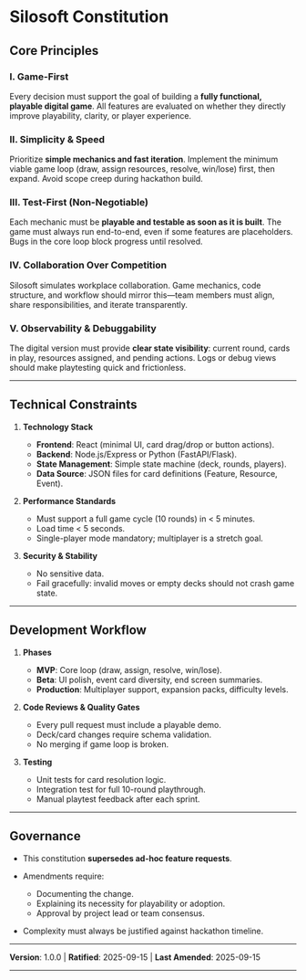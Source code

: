 # Silosoft Constitution

## Core Principles

### I. Game-First

Every decision must support the goal of building a **fully functional, playable digital game**. All features are evaluated on whether they directly improve playability, clarity, or player experience.

### II. Simplicity & Speed

Prioritize **simple mechanics and fast iteration**. Implement the minimum viable game loop (draw, assign resources, resolve, win/lose) first, then expand. Avoid scope creep during hackathon build.

### III. Test-First (Non-Negotiable)

Each mechanic must be **playable and testable as soon as it is built**. The game must always run end-to-end, even if some features are placeholders. Bugs in the core loop block progress until resolved.

### IV. Collaboration Over Competition

Silosoft simulates workplace collaboration. Game mechanics, code structure, and workflow should mirror this—team members must align, share responsibilities, and iterate transparently.

### V. Observability & Debuggability

The digital version must provide **clear state visibility**: current round, cards in play, resources assigned, and pending actions. Logs or debug views should make playtesting quick and frictionless.

---

## Technical Constraints

1. **Technology Stack**

   * **Frontend**: React (minimal UI, card drag/drop or button actions).
   * **Backend**: Node.js/Express or Python (FastAPI/Flask).
   * **State Management**: Simple state machine (deck, rounds, players).
   * **Data Source**: JSON files for card definitions (Feature, Resource, Event).

2. **Performance Standards**

   * Must support a full game cycle (10 rounds) in < 5 minutes.
   * Load time < 5 seconds.
   * Single-player mode mandatory; multiplayer is a stretch goal.

3. **Security & Stability**

   * No sensitive data.
   * Fail gracefully: invalid moves or empty decks should not crash game state.

---

## Development Workflow

1. **Phases**

   * **MVP**: Core loop (draw, assign, resolve, win/lose).
   * **Beta**: UI polish, event card diversity, end screen summaries.
   * **Production**: Multiplayer support, expansion packs, difficulty levels.

2. **Code Reviews & Quality Gates**

   * Every pull request must include a playable demo.
   * Deck/card changes require schema validation.
   * No merging if game loop is broken.

3. **Testing**

   * Unit tests for card resolution logic.
   * Integration test for full 10-round playthrough.
   * Manual playtest feedback after each sprint.

---

## Governance

* This constitution **supersedes ad-hoc feature requests**.
* Amendments require:

  * Documenting the change.
  * Explaining its necessity for playability or adoption.
  * Approval by project lead or team consensus.
* Complexity must always be justified against hackathon timeline.

---

**Version**: 1.0.0 | **Ratified**: 2025-09-15 | **Last Amended**: 2025-09-15

---
